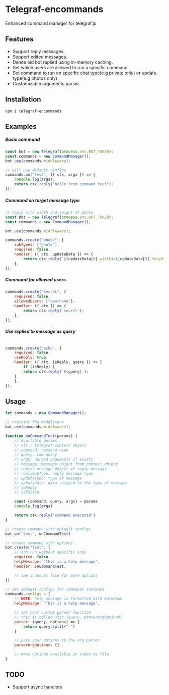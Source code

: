 # Telegraf-encommands

Enhanced command manager for telegraf.js

## Features

- Support reply messages.
- Support edited messages.
- Delete old bot replied using in-memory caching.
- Set which users are allowed to run a specific command.
- Set command to run on specific chat type(e.g private only) or update-type(e.g photos only).
- Customizable arguments parser.

## Installation

`npm i telegraf-encommands`

## Examples

##### Basic command

```javascript
const bot = new Telegraf(process.env.BOT_TOKEN);
const commands = new CommandManager();
bot.use(commands.middleware);

// will use default configs
commands.on("test", ({ ctx, args }) => {
	console.log(args);
	return ctx.reply("hello from command test");
});
```

##### Command on target message type

```javascript
// reply with width and height of photo
const bot = new Telegraf(process.env.BOT_TOKEN);
const commands = new CommandManager();

bot.use(commands.middleware);

commands.create("photo", {
	subTypes: ["photo"],
	required: false,
	handler: ({ ctx, updateData }) => {
		return ctx.reply(`${updateData[0].width}x${updateData[0].height}`);
	},
});
```

##### Command for allowed users

```javascript
commands.create("secret", {
	required: false,
	allowedUsers: ["username"],
	handler: ({ ctx }) => {
		return ctx.reply(`secret`);
	},
});
```

##### Use replied to message as query

```javascript

commands.create("echo", {
    required: false,
    useReply: true,
    handler: ({ ctx, isReply, query }) => {
        if (isReply) {
	    return ctx.reply(`${query}`);
	}
    },
});
```

## Usage

```javascript
let commands = new CommandManager();

// register the middleware
bot.use(commands.middleware);

function onCommandTest(params) {
    // Available params :
    // ctx : telegraf context object
    // command: command name
    // query: raw query
    // args: parsed arguments if exists
    // message: message object from context object
    // reply: message object of reply message
    // replySubType: reply message type
    // updateType: type of message
    // updateData: data related to the type of message
    // isReply
    // isEdited

    const {command, query, args} = params
    console.log(args)

    return ctx.reply("command executed")
}

// create command with default configs
bot.on("test", onCommandTest)

// create command with options
bot.create("test", {
    // can run without specific args
    required: false,
    helpMessage: "this is a help message",
    handler: onCommandTest,

    // see index.ts file for more options
})

// set default configs for commands instance
commands.configs = {
    // NOTE: help message is formatted with markdown
    helpMessage: "This is a help message",

    // set your custom parser function
    // this is called with (query, parserArgOptions)
    parser: (query, options) => {
        return query.split(" ")
    }

    // pass your options to the arg parser
    parserArgOptions: {}

    // more options available in index.ts file
}
```

## TODO

- Support async handlers
